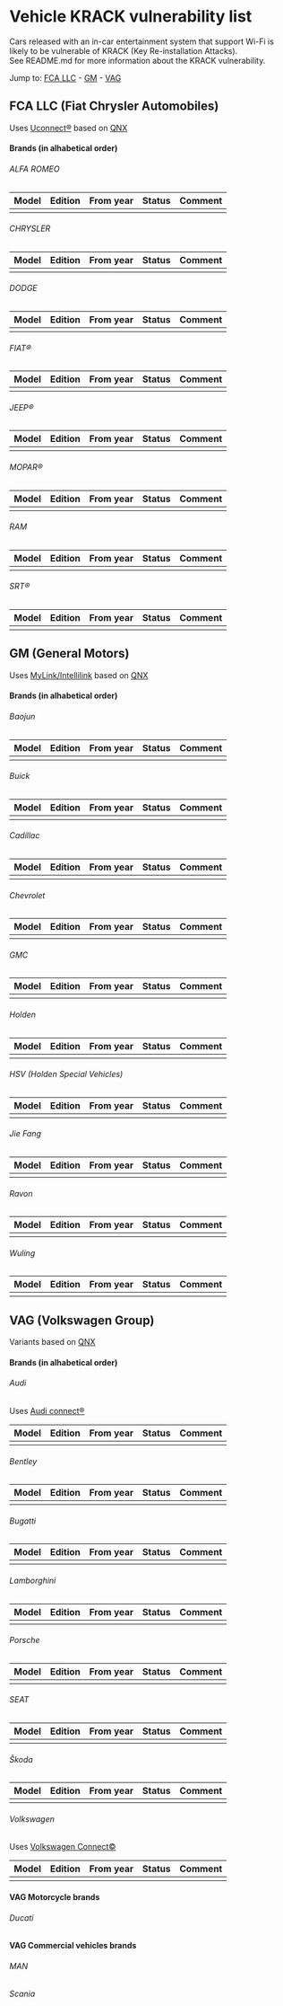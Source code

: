 # Vehicle KRACK vulnerability list
Cars released with an in-car entertainment system that support Wi-Fi is likely to be vulnerable of KRACK (Key Re-installation Attacks). \
See README.md for more information about the KRACK vulnerability.

Jump to: [FCA LLC](#fca-llc-fiat-chrysler-automobiles) - [GM](#gm-general-motors) - [VAG](#vag-volkswagen-group)

## FCA LLC (Fiat Chrysler Automobiles)

Uses [Uconnect®][] based on [QNX][]

#### Brands (in alhabetical order)

###### ALFA ROMEO

| Model | Edition | From year | Status | Comment |
|-------|---------|-----------|--------|---------|
| | | | | |

###### CHRYSLER

| Model | Edition | From year | Status | Comment |
|-------|---------|-----------|--------|---------|
| | | | | |

###### DODGE

| Model | Edition | From year | Status | Comment |
|-------|---------|-----------|--------|---------|
| | | | | |

###### FIAT®

| Model | Edition | From year | Status | Comment |
|-------|---------|-----------|--------|---------|
| | | | | |

###### JEEP®

| Model | Edition | From year | Status | Comment |
|-------|---------|-----------|--------|---------|
| | | | | |

###### MOPAR®

| Model | Edition | From year | Status | Comment |
|-------|---------|-----------|--------|---------|
| | | | | |

###### RAM

| Model | Edition | From year | Status | Comment |
|-------|---------|-----------|--------|---------|
| | | | | |

###### SRT®

| Model | Edition | From year | Status | Comment |
|-------|---------|-----------|--------|---------|
| | | | | |

## GM (General Motors)
Uses [MyLink/Intellilink][] based on [QNX][]

#### Brands (in alhabetical order)

###### Baojun

| Model | Edition | From year | Status | Comment |
|-------|---------|-----------|--------|---------|
| | | | | |

###### Buick

| Model | Edition | From year | Status | Comment |
|-------|---------|-----------|--------|---------|
| | | | | |

###### Cadillac

| Model | Edition | From year | Status | Comment |
|-------|---------|-----------|--------|---------|
| | | | | |

###### Chevrolet

| Model | Edition | From year | Status | Comment |
|-------|---------|-----------|--------|---------|
| | | | | |

###### GMC

| Model | Edition | From year | Status | Comment |
|-------|---------|-----------|--------|---------|
| | | | | |

###### Holden

| Model | Edition | From year | Status | Comment |
|-------|---------|-----------|--------|---------|
| | | | | |

###### HSV (Holden Special Vehicles)

| Model | Edition | From year | Status | Comment |
|-------|---------|-----------|--------|---------|
| | | | | |

###### Jie Fang

| Model | Edition | From year | Status | Comment |
|-------|---------|-----------|--------|---------|
| | | | | |

###### Ravon

| Model | Edition | From year | Status | Comment |
|-------|---------|-----------|--------|---------|
| | | | | |

###### Wuling

| Model | Edition | From year | Status | Comment |
|-------|---------|-----------|--------|---------|
| | | | | |


## VAG (Volkswagen Group)
Variants based on [QNX][]

#### Brands (in alhabetical order)

###### Audi 
Uses [Audi connect®][]

| Model | Edition | From year | Status | Comment |
|-------|---------|-----------|--------|---------|
| | | | | |

###### Bentley

| Model | Edition | From year | Status | Comment |
|-------|---------|-----------|--------|---------|
| | | | | |

###### Bugatti

| Model | Edition | From year | Status | Comment |
|-------|---------|-----------|--------|---------|
| | | | | |

###### Lamborghini

| Model | Edition | From year | Status | Comment |
|-------|---------|-----------|--------|---------|
| | | | | |

###### Porsche

| Model | Edition | From year | Status | Comment |
|-------|---------|-----------|--------|---------|
| | | | | |

###### SEAT

| Model | Edition | From year | Status | Comment |
|-------|---------|-----------|--------|---------|
| | | | | |

###### Škoda

| Model | Edition | From year | Status | Comment |
|-------|---------|-----------|--------|---------|
| | | | | |

###### Volkswagen 
Uses [Volkswagen Connect©][]

| Model | Edition | From year | Status | Comment |
|-------|---------|-----------|--------|---------|
| | | | | |

#### VAG Motorcycle brands

###### Ducati

#### VAG Commercial vehicles brands

###### MAN
###### Scania

[Audi connect®]: https://www.audiusa.com/technology/intelligence/audi-connect "Audi connect®"
[MyLink/Intellilink]: https://en.m.wikipedia.org/wiki/MyLink "Mylink/Intellilink"
[QNX]: http://www.qnx.com/company/ "QNX"
[Uconnect®]: https://www.driveuconnect.com/ "Uconnect®"
[Volkswagen Connect©]: http://www.vwconnect.com "Volkswagen Connect©"
